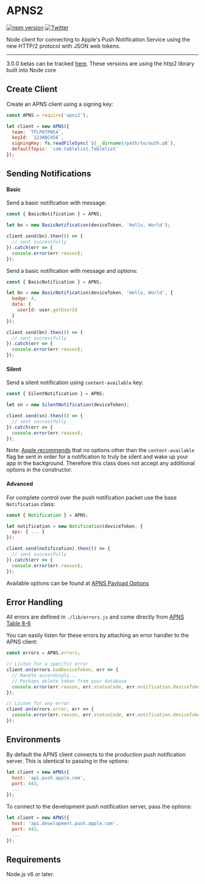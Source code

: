 APNS2
=====

[![npm version](https://badge.fury.io/js/apns2.svg)](https://badge.fury.io/js/apns2)
[![Twitter](https://img.shields.io/badge/twitter-@andrew_barba-blue.svg?style=flat)](http://twitter.com/andrew_barba)

Node client for connecting to Apple's Push Notification Service using the new HTTP/2 protocol with JSON web tokens.

---

3.0.0 betas can be tracked [here](https://github.com/AndrewBarba/apns2/pull/10). These versions are using the http2 library built into Node core

## Create Client

Create an APNS client using a signing key:

```javascript
const APNS = require('apns2');

let client = new APNS({
  team: `TFLP87PW54`,
  keyId: `123ABC456`,
  signingKey: fs.readFileSync(`${__dirname}/path/to/auth.p8`),
  defaultTopic: `com.tablelist.Tablelist`
});
```

## Sending Notifications

#### Basic

Send a basic notification with message:

```javascript
const { BasicNotification } = APNS;

let bn = new BasicNotification(deviceToken, 'Hello, World');

client.send(bn).then(() => {
  // sent successfully
}).catch(err => {
  console.error(err.reason);
});
```

Send a basic notification with message and options:

```javascript
const { BasicNotification } = APNS;

let bn = new BasicNotification(deviceToken, 'Hello, World', {
  badge: 4,
  data: {
    userId: user.getUserId
  }
});

client.send(bn).then(() => {
  // sent successfully
}).catch(err => {
  console.error(err.reason);
});
```

#### Silent

Send a silent notification using `content-available` key:

```javascript
const { SilentNotification } = APNS;

let sn = new SilentNotification(deviceToken);

client.send(sn).then(() => {
  // sent successfully
}).catch(err => {
  console.error(err.reason);
});
```

Note: [Apple recommends](https://developer.apple.com/library/ios/documentation/NetworkingInternet/Conceptual/RemoteNotificationsPG/Chapters/TheNotificationPayload.html#//apple_ref/doc/uid/TP40008194-CH107-SW1) that no options other than the `content-available` flag be sent in order for a notification to truly be silent and wake up your app in the background. Therefore this class does not accept any additional options in the constructor.

#### Advanced

For complete control over the push notification packet use the base `Notification` class:

```javascript
const { Notification } = APNS;

let notification = new Notification(deviceToken, {
  aps: { ... }
});

client.send(notification).then(() => {
  // sent successfully
}).catch(err => {
  console.error(err.reason);
});
```

Available options can be found at [APNS Payload Options](https://developer.apple.com/library/ios/documentation/NetworkingInternet/Conceptual/RemoteNotificationsPG/Chapters/TheNotificationPayload.html#//apple_ref/doc/uid/TP40008194-CH107-SW1)

## Error Handling

All errors are defined in `./lib/errors.js` and come directly from [APNS Table 8-6](https://developer.apple.com/library/content/documentation/NetworkingInternet/Conceptual/RemoteNotificationsPG/CommunicatingwithAPNs.html#//apple_ref/doc/uid/TP40008194-CH11-SW17)

You can easily listen for these errors by attaching an error handler to the APNS client:

```javascript
const errors = APNS.errors;

// Listen for a specific error
client.on(errors.badDeviceToken, err => {
  // Handle accordingly...
  // Perhaps delete token from your database
  console.error(err.reason, err.statusCode, err.notification.deviceToken);
});

// Listen for any error
client.on(errors.error, err => {
  console.error(err.reason, err.statusCode, err.notification.deviceToken);
});
```

## Environments

By default the APNS client connects to the production push notification server. This is identical to passing in the options:

```javascript
let client = new APNS({
  host: 'api.push.apple.com',
  port: 443,
  ...
});
```

To connect to the development push notification server, pass the options:

```javascript
let client = new APNS({
  host: 'api.development.push.apple.com',
  port: 443,
  ...
});
```

## Requirements

Node.js v6 or later.
